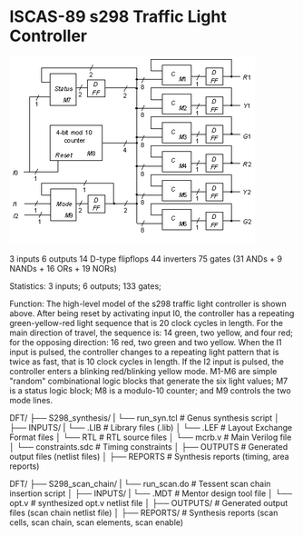 # ISCAS-89 s298 Traffic Light Controller

![image alt](https://github.com/mallikarjunn01/DFT/blob/main/Traffic_Light_Controller/s298.gif?raw=true)

3 inputs
6 outputs
14 D-type flipflops
44 inverters
75 gates (31 ANDs + 9 NANDs + 16 ORs + 19 NORs)

Statistics: 3 inputs; 6 outputs; 133 gates;

Function: The high-level model of the s298 traffic light controller is shown above. After being reset by activating input I0, the controller has a repeating green-yellow-red light sequence that is 20 clock cycles in length. For the main direction of travel, the sequence is: 14 green, two yellow, and four red; for the opposing direction: 16 red, two green and two yellow. When the I1 input is pulsed, the controller changes to a repeating light pattern that is twice as fast, that is 10 clock cycles in length. If the I2 input is pulsed, the controller enters a blinking red/blinking yellow mode. M1-M6 are simple "random" combinational logic blocks that generate the six light values; M7 is a status logic block; M8 is a modulo-10 counter; and M9 controls the two mode lines.


DFT/ 
├── S298_synthesis/
| └── run_syn.tcl           # Genus synthesis script
│ ├── INPUTS/
| └── .LIB                  # Library files (.lib)
│ └── .LEF                  # Layout Exchange Format files
│ └── RTL                   # RTL source files
│ └── mcrb.v                # Main Verilog file
│ └── constraints.sdc       # Timing constraints
│ ├── OUTPUTS               # Generated output files (netlist files)
│ ├── REPORTS               # Synthesis reports (timing, area reports)

DFT/ 
├── S298_scan_chain/
| └── run_scan.do           # Tessent scan chain insertion script
│ ├── INPUTS/
| └── .MDT                  # Mentor design tool file
│ └── opt.v                 # synthesized opt.v netlist file
│ ├── OUTPUTS/              # Generated output files (scan chain netlist file)
│ ├── REPORTS/              # Synthesis reports (scan cells, scan chain, scan elements, scan enable)





